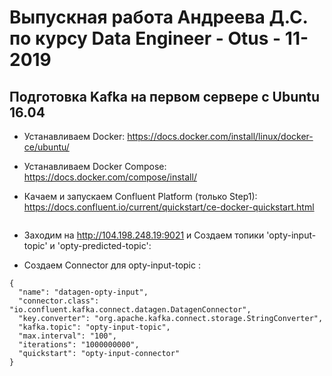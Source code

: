 # Выпускная работа Андреева Д.С. по курсу Data Engineer - Otus - 11-2019



## Подготовка Kafka на первом сервере с Ubuntu 16.04

* Устанавливаем Docker: https://docs.docker.com/install/linux/docker-ce/ubuntu/

* Устанавливаем Docker Compose: https://docs.docker.com/compose/install/

* Качаем и запускаем Confluent Platform (только Step1): https://docs.confluent.io/current/quickstart/ce-docker-quickstart.html
```
```


* Заходим на http://104.198.248.19:9021 и Создаем топики 'opty-input-topic' и 'opty-predicted-topic':

* Создаем Connector для opty-input-topic :
```
{
  "name": "datagen-opty-input",
  "connector.class": "io.confluent.kafka.connect.datagen.DatagenConnector",
  "key.converter": "org.apache.kafka.connect.storage.StringConverter",
  "kafka.topic": "opty-input-topic",
  "max.interval": "100",
  "iterations": "1000000000",
  "quickstart": "opty-input-connector"
}
```
